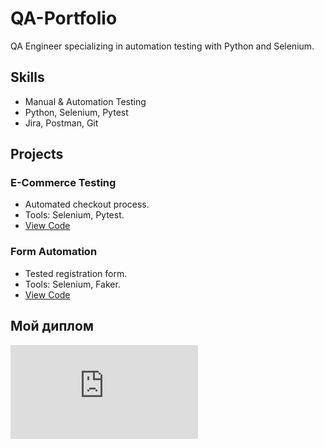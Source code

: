 # QA-Portfolio
QA Engineer specializing in automation testing with Python and Selenium.

## Skills
- Manual & Automation Testing
- Python, Selenium, Pytest
- Jira, Postman, Git

## Projects
### E-Commerce Testing
- Automated checkout process.
- Tools: Selenium, Pytest.
- [View Code](./selenium_test.py)

### Form Automation
- Tested registration form.
- Tools: Selenium, Faker.
- [View Code](./ecommerce-testingteststest_add_to_cart.py)

## Мой диплом

[![Мой диплом](https://github.com/borec31/QA-Portfolio/raw/main/diploma.pdf)](https://github.com/borec31/QA-Portfolio/raw/main/diploma.pdf)
